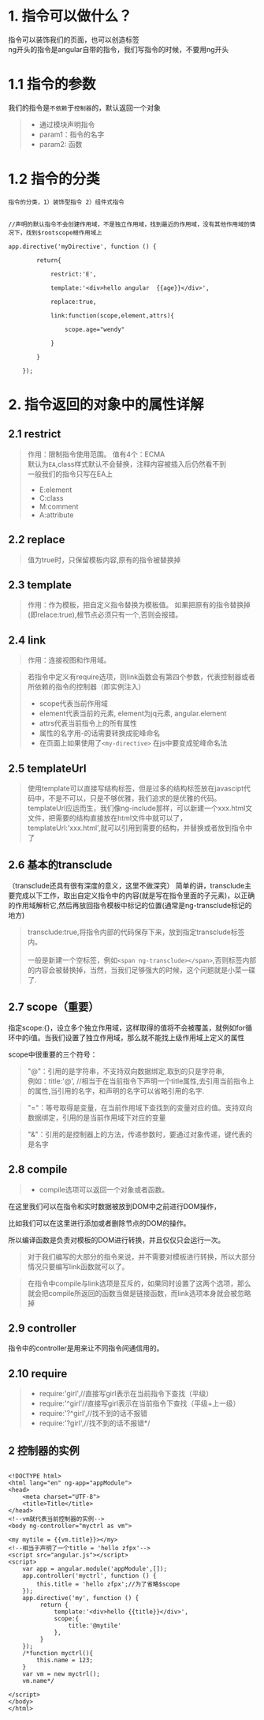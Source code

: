 

# 1. 指令可以做什么？
指令可以装饰我们的页面，也可以创造标签<br>
ng开头的指令是angular自带的指令，我们写指令的时候，不要用ng开头

# 1.1 指令的参数

 我们的指令是`不依赖`于`控制器`的，默认返回一个对象 
 
> * 通过模块声明指令
> * param1：指令的名字
> * param2: 函数

# 1.2 指令的分类

    指令的分类，1）装饰型指令 2）组件式指令
    
```

//声明的默认指令不会创建作用域，不是独立作用域，找到最近的作用域，没有其他作用域的情况下，找到$rootscope根作用域上 

app.directive('myDirective', function () {

        return{
        
            restrict:'E',
            
            template:'<div>hello angular  {{age}}</div>',
            
            replace:true,
            
            link:function(scope,element,attrs){
            
                scope.age="wendy"
                
            }
            
        }
        
    });   
```

# 2. 指令返回的对象中的属性详解
 
## 2.1 restrict
 > 作用：限制指令使用范围。
 > 值有4个：ECMA<br>
   默认为`EA`,class样式默认不会替换，注释内容被插入后仍然看不到<br>
   一般我们的指令只写在EA上
   > * E:element
   > * C:class
   > * M:comment
   > * A:attribute
   
## 2.2 replace
  > 值为true时，只保留模板内容,原有的指令被替换掉 
   
## 2.3 template

> 作用：作为模板，把自定义指令替换为模板值。
 如果把原有的指令替换掉(即relace:true),根节点必须只有一个,否则会报错。

## 2.4 link

> 作用：连接视图和作用域。

> 若指令中定义有require选项，则link函数会有第四个参数，代表控制器或者所依赖的指令的控制器（即实例注入）
> * scope代表当前作用域
> * element代表当前的元素, element为jq元素, angular.element
> * attrs代表当前指令上的所有属性
> * 属性的名字用-的话需要转换成驼峰命名
> * 在页面上如果使用了`<my-directive>` 在js中要变成驼峰命名法

## 2.5 templateUrl

> 使用template可以直接写结构标签，但是过多的结构标签放在javascipt代码中，不是不可以，只是不够优雅，我们追求的是优雅的代码。<br>
  templateUrl应运而生，我们像ng-include那样，可以新建一个xxx.html文文件，把需要的结构直接放在html文件中就可以了，templateUrl:'xxx.html',就可以引用到需要的结构，并替换或者放到指令中了
  
## 2.6 基本的transclude
（transclude还具有很有深度的意义，这里不做深究）
简单的讲，transclude主要完成以下工作，取出自定义指令中的内容(就是写在指令里面的子元素)，以正确的作用域解析它,然后再放回指令模板中标记的位置(通常是ng-transclude标记的地方)
> transclude:true,将指令内部的代码保存下来，放到指定transclude标签内。<br><br>
一般是新建一个空标签，例如`<span ng-transclude></span>`,否则标签内部的内容会被替换掉，当然，当我们足够强大的时候，这个问题就是小菜一碟了.

## 2.7 scope（重要）

指定scope:{}，设立多个独立作用域，这样取得的值将不会被覆盖，就例如for循环中的i值。当我们设置了独立作用域，那么就不能找上级作用域上定义的属性

scope中很重要的三个符号：

>"@"：引用的是字符串，不支持双向数据绑定,取到的只是字符串,<br>
例如：title:'@', //相当于在当前指令下声明一个title属性,去引用当前指令上的属性,当引用的名字，和声明的名字可以省略引用的名字.<br>


>"="：等号取得是变量，在当前作用域下查找到的变量对应的值。支持双向数据绑定，引用的是当前作用域下对应的变量

>"&"：引用的是控制器上的方法，传递参数时，要通过对象传递，键代表的是名字

## 2.8 compile

> * compile选项可以返回一个对象或者函数。<br>

在这里我们可以在指令和实时数据被放到DOM中之前进行DOM操作，

比如我们可以在这里进行添加或者删除节点的DOM的操作。<br>

所以编译函数是负责对模板的DOM进行转换，并且仅仅只会运行一次。

> 对于我们编写的大部分的指令来说，并不需要对模板进行转换，所以大部分情况只要编写link函数就可以了。

> 在指令中compile与link选项是互斥的，如果同时设置了这两个选项，那么就会把compile所返回的函数当做是链接函数，而link选项本身就会被忽略掉


## 2.9 controller

指令中的controller是用来让不同指令间通信用的。

## 2.10 require

> * require:'girl',//直接写girl表示在当前指令下查找（平级）
> * require:'^girl'//直接写girl表示在当前指令下查找（平级+上一级）
> * require:'?^girl',//找不到的话不报错
> * require:'?girl',//找不到的话不报错*/

## 2 控制器的实例
```

<!DOCTYPE html>
<html lang="en" ng-app="appModule">
<head>
    <meta charset="UTF-8">
    <title>Title</title>
</head>
<!--vm就代表当前控制器的实例-->
<body ng-controller="myctrl as vm">

<my mytile = {{vm.title}}></my>
<!--相当于声明了一个title = 'hello zfpx'-->
<script src="angular.js"></script>
<script>
    var app = angular.module('appModule',[]);
    app.controller('myctrl', function () {
        this.title = 'hello zfpx';//为了省略$scope
    });
    app.directive('my', function () {
         return {
             template:'<div>hello {{title}}</div>',
             scope:{
                 title:'@mytile'
             },
         }
    });
    /*function myctrl(){
        this.name = 123;
    }
    var vm = new myctrl();
    vm.name*/

</script>
</body>
</html>


```